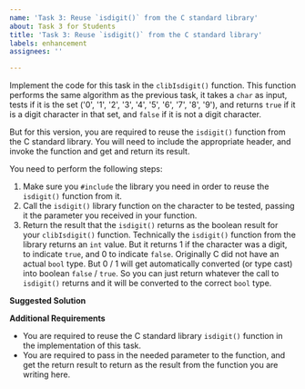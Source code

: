 ```yaml
---
name: 'Task 3: Reuse `isdigit()` from the C standard library'
about: Task 3 for Students
title: 'Task 3: Reuse `isdigit()` from the C standard library'
labels: enhancement
assignees: ''

---
```


Implement the code for this task in the `clibIsdigit()` function.
This function performs the same algorithm as the previous task,
it takes a `char` as input, tests if it is the set
('0', '1', '2', '3', '4', '5', '6', '7', '8', '9'), and returns
`true` if it is a digit character in that set, and `false` if
it is not a digit character.

But for this version, you are required to reuse the `isdigit()` function
from the C standard library.  You will need to include the appropriate
header, and invoke the function and get and return its result.


You need to perform the following steps:

1. Make sure you `#include` the library you need in order to reuse the
   `isdigit()` function from it.
2. Call the `isdigit()` library function on the character to be tested, passing it
   the parameter you received in your function.
3. Return the result that the `isdigit()` returns as the boolean result for your
   `clibIsdigit()` function.  Technically the `isdigit()` function from the
   library returns an `int` value.  But it returns 1 if the character was
   a digit, to indicate `true`, and 0 to indicate `false`.  Originally C did not
   have an actual `bool` type.  But 0 / 1 will get automatically converted
   (or type cast) into boolean `false` / `true`.  So you can just return whatever
   the call to `isdigit()` returns and it will be converted to the correct
   `bool` type.

**Suggested Solution**


**Additional Requirements**

- You are required to reuse the C standard library `isdigit()` function in
  the implementation of this task.
- You are required to pass in the needed parameter to the function, and get
  the return result to return as the result from the function you are
  writing here.
